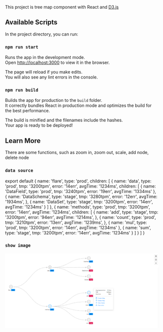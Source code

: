 This project is tree map component with React and [D3.js](https://d3js.org)

## Available Scripts

In the project directory, you can run:

### `npm run start`

Runs the app in the development mode.<br>
Open [http://localhost:3000](http://localhost:3000) to view it in the browser.

The page will reload if you make edits.<br>
You will also see any lint errors in the console.

### `npm run build`

Builds the app for production to the `build` folder.<br>
It correctly bundles React in production mode and optimizes the build for the best performance.

The build is minified and the filenames include the hashes.<br>
Your app is ready to be deployed!

## Learn More

There are some functions, such as zoom in, zoom out, scale, add node, delete node

### `data source`

export default {
  name: 'flare',
  type: 'prod',
  children: [
    {
      name: 'data',
      type: 'prod',
      tmp: '3200tpm',
      error: '14err',
      avgTime: '1234ms',
      children: [
        { 
          name: 'DataField',
          type: 'prod',
          tmp: '3240tpm',
          error: '19err',
          avgTime: '1334ms'
        },
        { 
          name: 'DataSchema',
          type: 'stage',
          tmp: '3280tpm',
          error: '12err',
          avgTime: '1934ms',
        },
        {
          name: 'DataSet',
          type: 'stage',
          tmp: '3200tpm',
          error: '14err',
          avgTime: '1234ms'
        }
      ]
    },
    {
      name: 'methods',
      type: 'prod',
      tmp: '3200tpm',
      error: '14err',
      avgTime: '1234ms',
      children: [
        {
          name: 'add',
          type: 'stage',
          tmp: '3200tpm',
          error: '94err',
          avgTime: '1214ms',
        },
        {
          name: 'count',
          type: 'prod',
          tmp: '3210tpm',
          error: '13err',
          avgTime: '1239ms',
        },
        { 
          name: 'mul', 
          type: 'prod',
          tmp: '3200tpm',
          error: '14err',
          avgTime: '1234ms'
        },
        {
          name: 'sum',
          type: 'stage',
          tmp: '3200tpm',
          error: '14err',
          avgTime: '1234ms'
        }
      ]
    }
  ]
}

### `show image`
![Image text](https://github.com/Fine0830/tree-map-react/blob/master/src/assets/tree-map.png)
